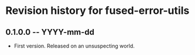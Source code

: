 # Revision history for fused-error-utils

## 0.1.0.0 -- YYYY-mm-dd

* First version. Released on an unsuspecting world.
